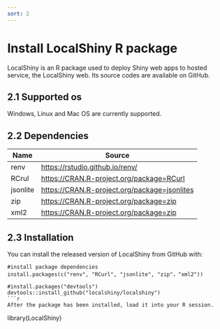 ```yaml
---
sort: 2
---
```


# Install LocalShiny R package
LocalShiny is an R package used to deploy Shiny web apps to hosted service, the LocalShiny web. Its source codes are available on GitHub.

## 2.1 Supported os
Windows, Linux and Mac OS are currently supported.

## 2.2 Dependencies

|Name	|Source |
|-----|-------|
|renv	|https://rstudio.github.io/renv/|
|RCrul	|https://CRAN.R-project.org/package=RCurl|
|jsonlite	|https://CRAN.R-project.org/package=jsonlites|
|zip	|https://CRAN.R-project.org/package=zip|
|xml2 |https://CRAN.R-project.org/package=zip|

## 2.3 Installation
You can install the released version of LocalShiny from GitHub with:
```
#install package dependencies
install.packages(c("renv", "RCurl", "jsonlite", "zip"，"xml2"))

#install.packages("devtools")
devtools::install_github("localshiny/localshiny")
```r
After the package has been installed, load it into your R session.

```
library(LocalShiny)
```r
